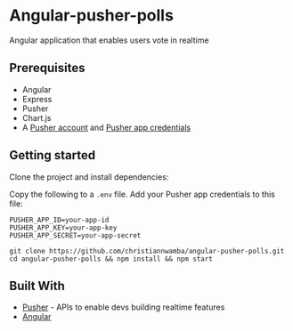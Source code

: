 # Angular-pusher-polls
Angular application that enables users vote in realtime

## Prerequisites
- Angular
- Express
- Pusher
- Chart.js
- A [Pusher account](https://pusher.com/signup) and [Pusher app credentials](http://dashboard.pusher.com/)


## Getting started
Clone the project and install dependencies:


Copy the following to a `.env` file. Add your Pusher app credentials to this file:
```
PUSHER_APP_ID=your-app-id
PUSHER_APP_KEY=your-app-key
PUSHER_APP_SECRET=your-app-secret
```

```
git clone https://github.com/christiannwamba/angular-pusher-polls.git
cd angular-pusher-polls && npm install && npm start
```

## Built With

* [Pusher](https://pusher.com/) - APIs to enable devs building realtime features
* [Angular](http://angular.io)
